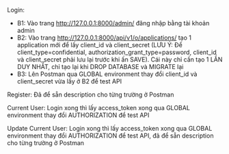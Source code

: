 Login:
- B1: Vào trang http://127.0.0.1:8000/admin/ đăng nhập bằng tài khoản admin
- B2: Vào trang http://127.0.0.1:8000/api/v1/o/applications/ tạo 1 application mới để lấy client_id và client_secret (LƯU Ý: Để client_type=confidential, authorization_grant_type=password, client_id và client_secret phải lưu lại trước khi ấn SAVE). Cái này chỉ cần tạo 1 LẦN DUY NHẤT, chỉ tạo lại khi DROP DATABASE và MIGRATE lại
- B3: Lên Postman qua GLOBAL environment thay đổi client_id và client_secret vừa lấy ở B2 để test API

Register: Đã để sẵn description cho từng trường ở Postman

Current User: Login xong thì lấy access_token xong qua GLOBAL environment thay đổi AUTHORIZATION để test API

Update Current User: Login xong thì lấy access_token xong qua GLOBAL environment thay đổi AUTHORIZATION để test API, đã để sẵn description cho từng trường ở Postman